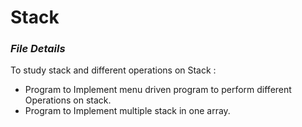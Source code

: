 # Stack
### *File Details*
To study stack and different operations on Stack :
* Program to Implement menu driven program to perform different Operations on stack. 
* Program to Implement multiple stack in one array.